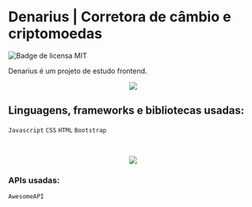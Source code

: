 # Denarius | Corretora de câmbio e criptomoedas
![Badge de licensa MIT](https://img.shields.io/badge/license-MIT-blue)

Denarius é um projeto de estudo frontend.

<p align="center">
  <img src="https://user-images.githubusercontent.com/75482200/190926970-dee780b1-669b-4a35-9ac0-cc25d2986e2b.png"
</p>

## Linguagens, frameworks e bibliotecas usadas:
`Javascript`
`CSS`
`HTML`
`Bootstrap`

<br>

<p align="center">
  <img src="https://user-images.githubusercontent.com/75482200/190927073-fadd0b71-5b09-48cd-b967-5e474c2449ae.png"
</p>

### APIs usadas:
`AwesomeAPI`
